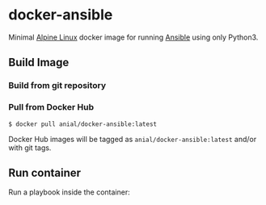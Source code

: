 # docker-ansible

Minimal [Alpine Linux](https://alpinelinux.org/) docker image for running [Ansible](https://www.ansible.com/) using only Python3.

## Build Image

### Build from git repository

### Pull from Docker Hub

```
$ docker pull anial/docker-ansible:latest
```

Docker Hub images will be tagged as `anial/docker-ansible:latest` and/or with git tags.

## Run container

Run a playbook inside the container:

```
```
